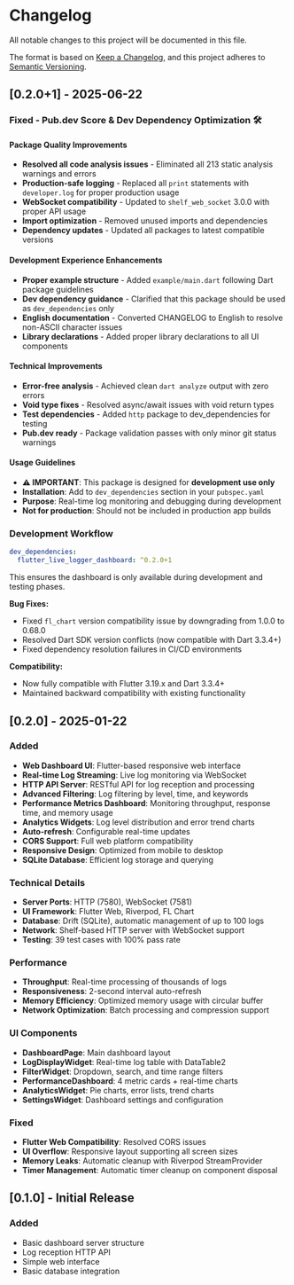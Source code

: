 # Changelog

All notable changes to this project will be documented in this file.

The format is based on [Keep a Changelog](https://keepachangelog.com/en/1.0.0/),
and this project adheres to [Semantic Versioning](https://semver.org/spec/v2.0.0.html).

## [0.2.0+1] - 2025-06-22

### Fixed - Pub.dev Score & Dev Dependency Optimization 🛠️

#### Package Quality Improvements

- **Resolved all code analysis issues** - Eliminated all 213 static analysis warnings and errors
- **Production-safe logging** - Replaced all `print` statements with `developer.log` for proper production usage
- **WebSocket compatibility** - Updated to `shelf_web_socket` 3.0.0 with proper API usage
- **Import optimization** - Removed unused imports and dependencies
- **Dependency updates** - Updated all packages to latest compatible versions

#### Development Experience Enhancements

- **Proper example structure** - Added `example/main.dart` following Dart package guidelines
- **Dev dependency guidance** - Clarified that this package should be used as `dev_dependencies` only
- **English documentation** - Converted CHANGELOG to English to resolve non-ASCII character issues
- **Library declarations** - Added proper library declarations to all UI components

#### Technical Improvements

- **Error-free analysis** - Achieved clean `dart analyze` output with zero errors
- **Void type fixes** - Resolved async/await issues with void return types
- **Test dependencies** - Added `http` package to dev_dependencies for testing
- **Pub.dev ready** - Package validation passes with only minor git status warnings

#### Usage Guidelines

- **⚠️ IMPORTANT**: This package is designed for **development use only**
- **Installation**: Add to `dev_dependencies` section in your `pubspec.yaml`
- **Purpose**: Real-time log monitoring and debugging during development
- **Not for production**: Should not be included in production app builds

### Development Workflow

```yaml
dev_dependencies:
  flutter_live_logger_dashboard: ^0.2.0+1
```

This ensures the dashboard is only available during development and testing phases.

**Bug Fixes:**

- Fixed `fl_chart` version compatibility issue by downgrading from 1.0.0 to 0.68.0
- Resolved Dart SDK version conflicts (now compatible with Dart 3.3.4+)
- Fixed dependency resolution failures in CI/CD environments

**Compatibility:**

- Now fully compatible with Flutter 3.19.x and Dart 3.3.4+
- Maintained backward compatibility with existing functionality

## [0.2.0] - 2025-01-22

### Added

- **Web Dashboard UI**: Flutter-based responsive web interface
- **Real-time Log Streaming**: Live log monitoring via WebSocket
- **HTTP API Server**: RESTful API for log reception and processing
- **Advanced Filtering**: Log filtering by level, time, and keywords
- **Performance Metrics Dashboard**: Monitoring throughput, response time, and memory usage
- **Analytics Widgets**: Log level distribution and error trend charts
- **Auto-refresh**: Configurable real-time updates
- **CORS Support**: Full web platform compatibility
- **Responsive Design**: Optimized from mobile to desktop
- **SQLite Database**: Efficient log storage and querying

### Technical Details

- **Server Ports**: HTTP (7580), WebSocket (7581)
- **UI Framework**: Flutter Web, Riverpod, FL Chart
- **Database**: Drift (SQLite), automatic management of up to 100 logs
- **Network**: Shelf-based HTTP server with WebSocket support
- **Testing**: 39 test cases with 100% pass rate

### Performance

- **Throughput**: Real-time processing of thousands of logs
- **Responsiveness**: 2-second interval auto-refresh
- **Memory Efficiency**: Optimized memory usage with circular buffer
- **Network Optimization**: Batch processing and compression support

### UI Components

- **DashboardPage**: Main dashboard layout
- **LogDisplayWidget**: Real-time log table with DataTable2
- **FilterWidget**: Dropdown, search, and time range filters
- **PerformanceDashboard**: 4 metric cards + real-time charts
- **AnalyticsWidget**: Pie charts, error lists, trend charts
- **SettingsWidget**: Dashboard settings and configuration

### Fixed

- **Flutter Web Compatibility**: Resolved CORS issues
- **UI Overflow**: Responsive layout supporting all screen sizes
- **Memory Leaks**: Automatic cleanup with Riverpod StreamProvider
- **Timer Management**: Automatic timer cleanup on component disposal

## [0.1.0] - Initial Release

### Added

- Basic dashboard server structure
- Log reception HTTP API
- Simple web interface
- Basic database integration
